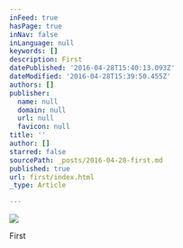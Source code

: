 ```yaml
---
inFeed: true
hasPage: true
inNav: false
inLanguage: null
keywords: []
description: First
datePublished: '2016-04-28T15:40:13.093Z'
dateModified: '2016-04-28T15:39:50.455Z'
authors: []
publisher:
  name: null
  domain: null
  url: null
  favicon: null
title: ''
author: []
starred: false
sourcePath: _posts/2016-04-28-first.md
published: true
url: first/index.html
_type: Article

---
```

![](https://the-grid-user-content.s3-us-west-2.amazonaws.com/b303d4a7-8a9f-410f-89be-5b13ae9fed33.jpg)

First